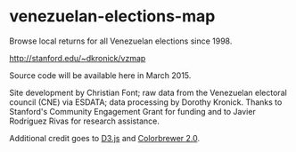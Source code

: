 # venezuelan-elections-map

Browse local returns for all Venezuelan elections since 1998.  

http://stanford.edu/~dkronick/vzmap

Source code will be available here in March 2015.

Site development by Christian Font; raw data from the Venezuelan electoral council (CNE) via ESDATA; data processing by Dorothy Kronick. Thanks to Stanford's Community Engagement Grant for funding and to Javier Rodríguez Rivas for research assistance. 

Additional credit goes to [D3.js](http://d3js.org/) and [Colorbrewer 2.0](http://colorbrewer2.org/).
